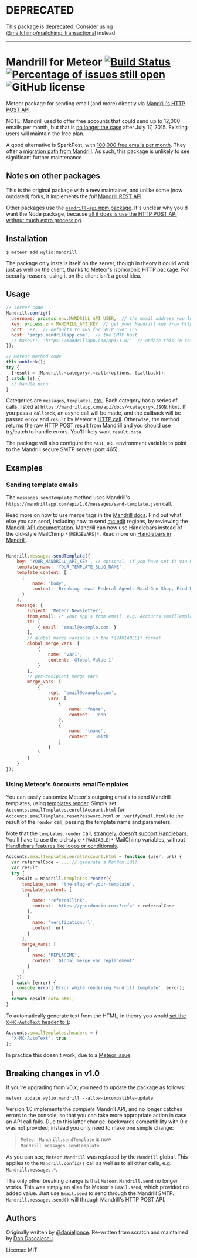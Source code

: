 # DEPRECATED

This package is [deprecated](https://github.com/Wylio/meteor-mandrill/issues/26). Consider using [@mailchimp/mailchimp_transactional](https://www.npmjs.com/package/@mailchimp/mailchimp_transactional) instead.

------

# Mandrill for Meteor [![Build Status](https://travis-ci.org/Wylio/meteor-mandrill.svg)](https://travis-ci.org/Wylio/meteor-mandrill/) [![Percentage of issues still open](http://isitmaintained.com/badge/open/Wylio/meteor-mandrill.svg)](http://isitmaintained.com/project/Wylio/meteor-mandrill "Percentage of issues still open") ![GitHub license](https://img.shields.io/:license-mit-blue.svg?style=flat)


Meteor package for sending email (and more) directly via [Mandrill's HTTP POST API](https://mandrillapp.com/api/docs/).

NOTE: Mandrill used to offer free accounts that could send up to 12,000 emails per month, but that is [no longer the case](https://twitter.com/adamegreer/status/622037317616840704) after July 17, 2015. Existing users will maintain the free plan.

A good alternative is SparkPost, with [100,000 free emails per month](https://www.sparkpost.com/pricing/). They offer a [migration path from Mandrill](https://www.sparkpost.com/blog/mandrill-template-migration-tool-mst3k). As such, this package is unlikely to see significant further maintenance.


## Notes on other packages

This is the original package with a new maintainer, and unlike some (now outdated) forks, it implements the *full* [Mandrill REST API](https://mandrillapp.com/api/docs/).

Other packages use the [`mandrill-api` npm package](https://www.npmjs.com/package/mandrill-api). It's unclear why you'd want the Node package, because [all it does is use the HTTP POST API without much extra processing](https://bitbucket.org/mailchimp/mandrill-api-node/src/).


## Installation

    $ meteor add wylio:mandrill

The package only installs itself on the server, though in theory it could work just as well on the client, thanks to Meteor's isomorphic HTTP package. For security reasons, using it on the client isn't a good idea.


## Usage

```js
// server code
Mandrill.config({
  username: process.env.MANDRILL_API_USER,  // the email address you log into Mandrill with. Only used to set MAIL_URL.
  key: process.env.MANDRILL_API_KEY  // get your Mandrill key from https://mandrillapp.com/settings/index
  port: 587,  // defaults to 465 for SMTP over TLS
  host: 'smtps.mandrillapp.com',  // the SMTP host
  // baseUrl: 'https://mandrillapp.com/api/1.0/'  // update this in case Mandrill changes its API endpoint URL or version
});

// Meteor method code
this.unblock();
try {
  [result = ]Mandrill.<category>.<call>(options, [callback]);
} catch (e) {
  // handle error
}
```

Categories are `messages`, `templates`, [etc.](mandrill.js#L7). Each category has a series of calls, listed at `https://mandrillapp.com/api/docs/<category>.JSON.html`. If you pass a `callback`, an async call will be made, and the callback will be passed `error` and `result` by Meteor's [HTTP.call](http://docs.meteor.com/#/full/http_call). Otherwise, the method returns the raw HTTP POST result from Mandrill and you should use try/catch to handle errors. You'll likely want `result.data`.

The package will also configure the `MAIL_URL` environment variable to point to the Mandrill secure SMTP server (port 465).


## Examples

### Sending template emails

The `messages.sendTemplate` method uses Mandrill's `https://mandrillapp.com/api/1.0/messages/send-template.json` call.

Read more on how to use merge tags in the [Mandrill docs](https://mandrill.zendesk.com/hc/en-us/articles/205582487-How-do-I-use-merge-tags-to-add-dynamic-content-). Find out what else you can send, including how to send [mc:edit](https://mandrill.zendesk.com/hc/en-us/articles/205582497-How-do-I-add-dynamic-content-using-editable-regions-in-my-template-) regions, by reviewing the [Mandrill API documentation](https://mandrillapp.com/api/docs/messages.JSON.html#method=send-template). Mandrill can now use Handlebars instead of the old-style MailChimp `*|MERGEVARS|*`. Read more on [Handlebars in Mandrill](https://mandrill.zendesk.com/hc/en-us/articles/205582537-Using-Handlebars-for-dynamic-content).


```js

Mandrill.messages.sendTemplate({
    key: 'YOUR_MANDRILL_API_KEY', // optional, if you have set it via Mandril.config() already
    template_name: 'YOUR_TEMPLATE_SLUG_NAME',
    template_content: [
      {
          name: 'body',
          content: 'Breaking news! Federal Agents Raid Gun Shop, Find Weapons'
      }
    ],
    message: {
        subject: 'Meteor Newsletter',
        from_email: /* your app's from email ,e.g. Accounts.emailTemplates.from */,
        to: [
            { email: 'email@example.com' }
        ],
        // global merge variable in the *|VARIABLE|* format
        global_merge_vars: [
            {
                name: 'var1',
                content: 'Global Value 1'
            }
        ],
        // per-recipient merge vars
        merge_vars: [
            {
                rcpt: 'email@example.com',
                vars: [
                    {
                        name: 'fname',
                        content: 'John'
                    },
                    {
                        name: 'lname',
                        content: 'Smith'
                    }
                ]
            }
        ]
    }
});
```

### Using Meteor's Accounts.emailTemplates

You can easily customize Meteor's outgoing emails to send Mandrill templates, using [templates.render](https://mandrillapp.com/api/docs/templates.JSON.html#method=render). Simply set `Accounts.emailTemplates.enrollAccount.html` (or `Accounts.emailTemplate.resetPassword.html` or `.verifyEmail.html`) to the result of the `render` call, passing the template name and parameters.

Note that the `templates.render` call, [strangely, doesn't support Handlebars](https://twitter.com/dandv/statuses/622585696574803968). You'll have to use the old-style `*|VARIABLE|*` MailChimp variables, without [Handlebars features like loops or conditionals](https://mandrill.zendesk.com/hc/en-us/articles/205582537-Using-Handlebars-for-dynamic-content).

```js
Accounts.emailTemplates.enrollAccount.html = function (user, url) {
  var referralCode = ... // generate a Random.id()
  var result;
  try {
    result = Mandrill.templates.render({
      template_name: 'the-slug-of-your-template',
      template_content: [
        {
          name: 'referrallink',
          content: 'https://yourdomain.com/?ref=' + referralCode
        },
        {
          name: 'verificationurl',
          content: url
        }
      ],
      merge_vars: [
        {
          name: 'REPLACEME',
          content: 'Global merge var replacement'
        }
      ]
    });
  } catch (error) {
    console.error('Error while rendering Mandrill template', error);
  }
  return result.data.html;
}
```

To automatically generate text from the HTML, in theory you would [set the `X-MC-AutoText` header to `1`](https://mandrill.zendesk.com/hc/en-us/articles/205582117-Using-SMTP-Headers-to-customize-your-messages#automatically-generate-plain-text-from-html-content):


```js
Accounts.emailTemplates.headers = {
  'X-MC-AutoText': true
};
```

In practice this doesn't work, due to a [Meteor issue](https://github.com/meteor/meteor/issues/4768).



## Breaking changes in v1.0

If you're upgrading from v0.x, you need to update the package as follows:

    meteor update wylio:mandrill --allow-incompatible-update

Version 1.0 implements the *complete* Mandrill API, and no longer catches errors to the console, so
that you can take more appropriate action in case an API call fails. Due to this latter change,
backwards compatibility with 0.x was not provided; instead you only need to make one simple change:

> `Meteor.Mandrill.sendTemplate` is now `Mandrill.messages.sendTemplate`.

As you can see, `Meteor.Mandrill` was replaced by the `Mandrill` global. This applies to the
`Mandrill.config()` call as well as to all other calls, e.g. `Mandrill.messages.*`.

The only other breaking change is that `Meteor.Mandrill.send` no longer works. This was simply an
alias for Meteor's `Email.send`, which provided no added value. Just use `Email.send` to send through
the Mandrill SMTP. `Mandrill.messages.send()` will through Mandrill's HTTP POST API.


## Authors

Originally written by [@danieljonce](https://github.com/danieljonce).
Re-written from scratch and maintained by [Dan Dascalescu](https://github.com/dandv).

License: MIT
